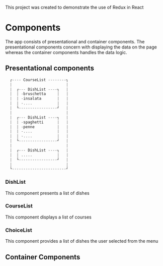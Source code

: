 This project was created to demonstrate the use of Redux in React

# Components

The app consists of presentational and container components. The presentational components concern with displaying the data on the page whereas the container components handles the data logic.

## Presentational components
```c
  ┌---- CourseList --------┐                                                              
  |                        |           
  |  ┌--- DishList ----┐   |         
  |  | -bruschetta     |   |              
  |  | -insalata       |   |      
  |  | -....           |   |    
  |  └-----------------┘   |      
  |                        |       
  |  ┌--- DishList ----┐   |      
  |  | -spaghetti      |   |      
  |  | -penne          |   |      
  |  | -....           |   |      
  |  | -....           |   |      
  |  └-----------------┘   |
  |                        |
  |  ┌--- DishList ----┐   |      
  |  | .....           |   |
  |  └-----------------┘   |
  |                        |
  └------------------------┘    
```

### DishList

This component presents a list of dishes

### CourseList

This component displays a list of courses

### ChoiceList

This component provides a list of dishes the user selected from the menu

## Container Components


